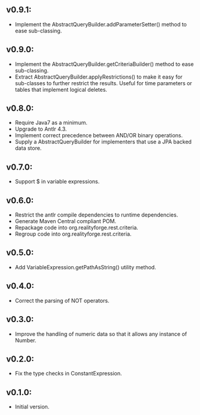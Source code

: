 ## v0.9.1:

* Implement the AbstractQueryBuilder.addParameterSetter() method to ease sub-classing.

## v0.9.0:

* Implement the AbstractQueryBuilder.getCriteriaBuilder() method to ease sub-classing.
* Extract AbstractQueryBuilder.applyRestrictions() to make it easy for sub-classes to
  further restrict the results. Useful for time parameters or tables that implement
  logical deletes.

## v0.8.0:

* Require Java7 as a minimum.
* Upgrade to Antlr 4.3.
* Implement correct precedence between AND/OR binary operations.
* Supply a AbstractQueryBuilder for implementers that use a JPA backed data store.

## v0.7.0:

* Support $ in variable expressions.

## v0.6.0:

* Restrict the antlr compile dependencies to runtime dependencies.
* Generate Maven Central compliant POM.
* Repackage code into org.realityforge.rest.criteria.
* Regroup code into org.realityforge.rest.criteria.

## v0.5.0:

* Add VariableExpression.getPathAsString() utility method.

## v0.4.0:

* Correct the parsing of NOT operators.

## v0.3.0:

* Improve the handling of numeric data so that it allows any instance of Number.

## v0.2.0:

* Fix the type checks in ConstantExpression.

## v0.1.0:

* Initial version.
